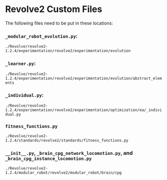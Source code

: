 # Revolve2 Custom Files

The following files need to be put in these locations:
### ```_modular_robot_evolution.py```:
```./Revolve/revolve2-1.2.4/experimentation/revolve2/experimentation/evolution```
### ```_learner.py```:
```./Revolve/revolve2-1.2.4/experimentation/revolve2/experimentation/evolution/abstract_elements```
### ```_individual.py```:
```./Revolve/revolve2-1.2.4/experimentation/revolve2/experimentation/optimization/ea/_individual.py```
### ```fitness_functions.py```
```./Revolve/revolve2-1.2.4/standards/revolve2/standards/fitness_functions.py```
### ```__init__.py```, ```_brain_cpg_network_locomotion.py```, and ```_brain_cpg_instance_locomotion.py```
```./Revolve/revolve2-1.2.4/modular_robot/revolve2/modular_robot/brain/cpg```